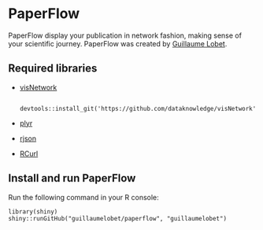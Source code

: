# PaperFlow

PaperFlow display your publication in network fashion, making sense of your scientific journey. PaperFlow was created by [Guillaume Lobet](http://www.guillaumelobet.be).

## Required libraries

- [visNetwork](http://dataknowledge.github.io/visNetwork/)
		
		devtools::install_git('https://github.com/dataknowledge/visNetwork')
  
- [plyr](http://cran.r-project.org/web/packages/plyr/index.html)
- [rjson](http://cran.r-project.org/web/packages/rjson/index.html)
- [RCurl](http://cran.r-project.org/web/packages/RCurl/index.html)

## Install and run PaperFlow

Run the following command in your R console:

	library(shiny)
	shiny::runGitHub("guillaumelobet/paperflow", "guillaumelobet") 
	
	
